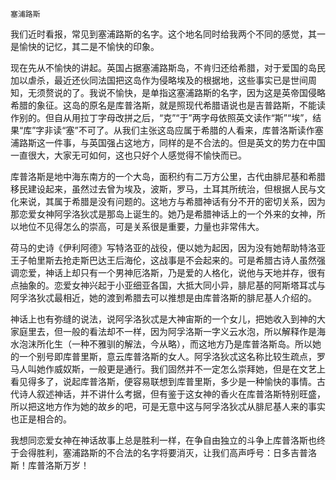     塞浦路斯 

   我们近时看报，常见到塞浦路斯的名字。这个地名同时给我两个不同的感觉，其一是愉快的记忆，其二是不愉快的印象。

   现在先从不愉快的讲起。英国占据塞浦路斯岛，不肯归还给希腊，对于爱国的岛民加以虐杀，最近还伙同法国把这岛作为侵略埃及的根据地，这些事实已是世间周知，无须赘说的了。我说不愉快，是单指这塞浦路斯的名字，因为这是英帝国侵略希腊的象征。这岛的原名是库普洛斯，就是照现代希腊语说也是吉普路斯，不能读作别的。但自从用拉丁字母改拼之后，“克”“于”两字母依照英文读作“斯”“埃”，结果“库”字非读“塞”不可了。从我们主张这岛应属于希腊的人看来，库普洛斯读作塞浦路斯这一件事，与英国强占这地方，同样的是不合法的。但是英文的势力在中国一直很大，大家无可如何，这也只好个人感觉得不愉快而已。

   库普洛斯是地中海东南方的一个大岛，面积约有二万方公里，古代由腓尼基和希腊移民建设起来，虽然过去曾为埃及，波斯，罗马，土耳其所统治，但根据人民与文化来说，其属于希腊是没有问题的。这地方与希腊神话有分不开的密切关系，因为那恋爱女神阿孚洛狄忒是那岛上诞生的。她乃是希腊神话上的一个外来的女神，所以地位不见得怎么的崇高，可是关系很是重要，力量也非常伟大。

   荷马的史诗《伊利阿德》写特洛亚的战役，便以她为起因，因为没有她帮助特洛亚王子帕里斯去抢走斯巴达王后海伦，这战事是不会起来的。可是希腊古诗人虽然强调恋爱，神话上却只有一个男神厄洛斯，乃是爱的人格化，说他与天地并存，很有点抽象的。恋爱女神兴起于小亚细亚各国，大抵大同小异，腓尼基的阿斯塔耳忒与阿孚洛狄忒最相近，她的渡到希腊去可以推想是由库普洛斯的腓尼基人介绍的。

   神话上也有弥缝的说法，说阿孚洛狄忒是大神宙斯的一个女儿，把她收入到神的大家庭里去，但一般的看法却不一样，因为阿孚洛斯一字义云水泡，所以解释作是海水泡沫所化生（一种不雅驯的解法，今从略），而这地方乃是库普洛斯岛。所以她的一个别号即库普里斯，意云库普洛斯的女人。阿孚洛狄忒这名称比较生疏点，罗马人叫她作威奴斯，一般更是通行。我们固然并不一定怎么崇拜她，但是在文艺上看见得多了，说起库普洛斯，便容易联想到库普里斯，多少是一种愉快的事情。古代诗人叙述神话，并不讲什么考据，但有鉴于这女神的香火在库普洛斯特别旺盛，所以把这地方作为她的故乡的吧，可是无意中这与阿孚洛狄忒从腓尼基人来的事实也正是相合的。

   我想同恋爱女神在神话故事上总是胜利一样，在争自由独立的斗争上库普洛斯也终于会得胜利，塞浦路斯的不合法的名字将要消灭，让我们高声呼号：日多吉普洛斯！库普洛斯万岁！

